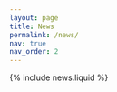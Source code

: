 ```yaml
---
layout: page
title: News
permalink: /news/
nav: true
nav_order: 2
---
```

{% include news.liquid %}
